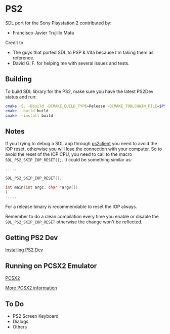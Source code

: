 PS2
======
SDL port for the Sony Playstation 2 contributed by:
- Francisco Javier Trujillo Mata


Credit to
   - The guys that ported SDL to PSP & Vita because I'm taking them as reference.
   - David G. F. for helping me with several issues and tests.

## Building
To build SDL library for the PS2, make sure you have the latest PS2Dev status and run:
```bash
cmake -S. -Bbuild -DCMAKE_BUILD_TYPE=Release -DCMAKE_TOOLCHAIN_FILE=$PS2DEV/ps2sdk/ps2dev.cmake
cmake --build build
cmake --install build
```

## Notes
If you trying to debug a SDL app through [ps2client](https://github.com/ps2dev/ps2client) you need to avoid the IOP reset, otherwise you will lose the connection with your computer.
So to avoid the reset of the IOP CPU, you need to call to the macro `SDL_PS2_SKIP_IOP_RESET();`.
It could be something similar as:
```c
.....

SDL_PS2_SKIP_IOP_RESET();

int main(int argc, char *argv[])
{
.....
```
For a release binary is recommendable to reset the IOP always.

Remember to do a clean compilation every time you enable or disable the `SDL_PS2_SKIP_IOP_RESET` otherwise the change won't be reflected.

## Getting PS2 Dev
[Installing PS2 Dev](https://github.com/ps2dev/ps2dev)

## Running on PCSX2 Emulator
[PCSX2](https://github.com/PCSX2/pcsx2)

[More PCSX2 information](https://pcsx2.net/)

## To Do
- PS2 Screen Keyboard
- Dialogs
- Others
